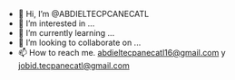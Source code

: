 - 👋 Hi, I’m @ABDIELTECPCANECATL
- 👀 I’m interested in ...
- 🌱 I’m currently learning ...
- 💞️ I’m looking to collaborate on ...
- 📫 How to reach me.
abdieltecpanecatl16@gmail.com y jobid.tecpanecatl@gmail.com
<!---
ABDIELTECPCANECATL/ABDIELTECPCANECATL is a ✨ special ✨ repository because its `README.md` (this file) appears on your GitHub profile.
You can click the Preview link to take a look at your changes.
--->
